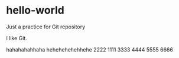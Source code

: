 # hello-world
Just a practice for Git repository

I like Git.


hahahahahhaha
hehehehehehhehe
2222
1111
3333
4444
5555
6666
